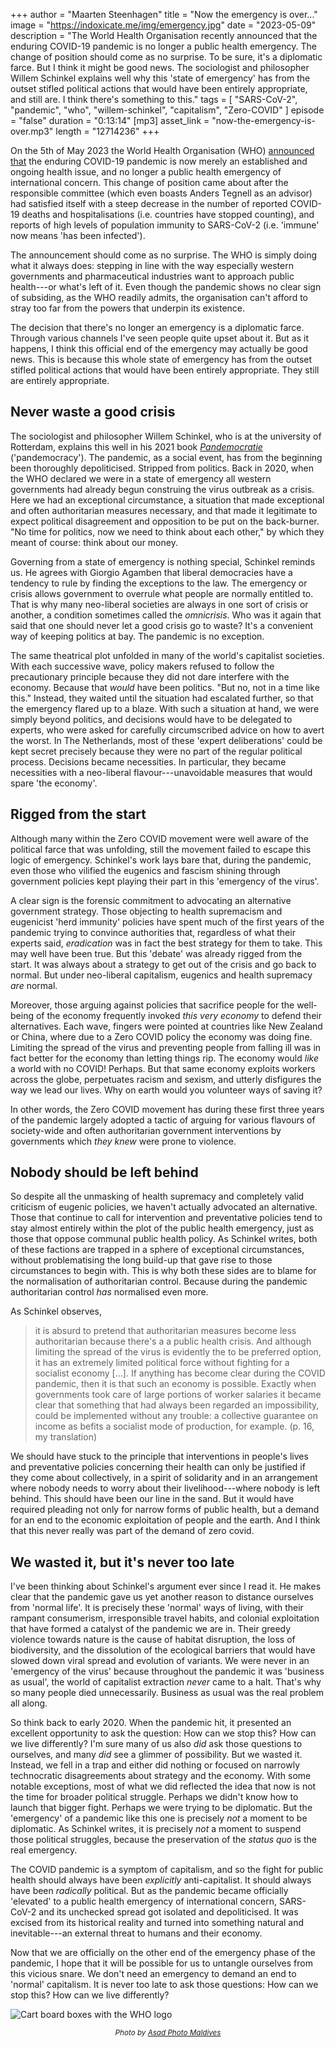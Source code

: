 +++
author = "Maarten Steenhagen"
title = "Now the emergency is over..."
image = "https://indoxicate.me/img/emergency.jpg"
date = "2023-05-09"
description = "The World Health Organisation recently announced that the enduring COVID-19 pandemic is no longer a public health emergency. The change of position should come as no surprise. To be sure, it's a diplomatic farce. But I think it might be good news. The sociologist and philosopher Willem Schinkel explains well why this 'state of emergency' has from the outset stifled political actions that would have been entirely appropriate, and still are. I think there's something to this."
tags = [
    "SARS-CoV-2", "pandemic", "who", "willem-schinkel", "capitalism", "Zero-COVID"
]
episode = "false"
duration = "0:13:14"
[mp3]
    asset_link = "now-the-emergency-is-over.mp3"
    length = "12714236"
+++


On the 5th of May 2023 the World Health Organisation (WHO) [announced that](https://www.who.int/publications/m/item/weekly-epidemiological-update-on-COVID-19---4-may-2023) the enduring COVID-19 pandemic is now merely an established and ongoing health issue, and no longer a public health emergency of international concern. This change of  position came about after the responsible committee (which even boasts Anders Tegnell as an advisor) had satisfied itself with a steep decrease in the number of reported COVID-19 deaths and hospitalisations (i.e. countries have stopped counting), and reports of high levels of population immunity to SARS-CoV-2 (i.e. 'immune' now means 'has been infected'). 

The announcement should come as no surprise. The WHO is simply doing what it always does: stepping in line with the way especially western governments and pharmaceutical industries want to approach public health---or what's left of it. Even though the pandemic shows no clear sign of subsiding, as the WHO readily admits, the organisation can't afford to stray too far from the powers that underpin its existence. 

The decision that there's no longer an emergency is a diplomatic farce. Through various channels I've seen people quite upset about it. But as it happens, I think this official end of the emergency may actually be good news. This is because this whole state of emergency has from the outset stifled political actions that would have been entirely appropriate. They still are entirely appropriate. 

## Never waste a good crisis

The sociologist and philosopher Willem Schinkel, who is at the university of Rotterdam, explains this well in his 2021 book [_Pandemocratie_](https://leesmagazijn.shop/products/pandemocratie-willem-schinkel) ('pandemocracy'). The pandemic, as a social event, has from the beginning been thoroughly depoliticised. Stripped from politics. Back in 2020, when the WHO declared we were in a state of emergency all western governments had already begun construing the virus outbreak as a crisis. Here we had an exceptional circumstance, a situation that made exceptional and often authoritarian measures necessary, and that made it legitimate to expect political disagreement and opposition to be put on the back-burner. "No time for politics, now we need to think about each other," by which they meant of course: think about our money.  

Governing from a state of emergency is nothing special, Schinkel reminds us. He agrees with Giorgio Agamben that liberal democracies have a tendency to rule by finding the exceptions to the law. The emergency or crisis allows government to overrule what people are normally entitled to. That is why many neo-liberal societies are always in one sort of crisis or another, a condition sometimes called the _omnicrisis_. Who was it again that said that one should never let a good crisis go to waste? It's a convenient way of keeping politics at bay. The pandemic is no exception. 

The same theatrical plot unfolded in many of the world's capitalist societies. With each successive wave, policy makers refused to follow the precautionary principle because they did not dare interfere with the economy. Because that _would_ have been politics. "But no, not in a time like this." Instead, they waited until the situation had escalated further, so that the emergency flared up to a blaze. With such a situation at hand, we were simply beyond politics, and decisions would have to be delegated to experts, who were asked for carefully circumscribed advice on how to avert the worst. In The Netherlands, most of these 'expert deliberations' could be kept secret precisely because they were no part of the regular political process. Decisions became necessities. In particular, they became necessities with a neo-liberal flavour---unavoidable measures that would spare 'the economy'.

## Rigged from the start

Although many within the Zero COVID movement were well aware of the political farce that was unfolding, still the movement failed to escape this logic of emergency. Schinkel's work lays bare that, during the pandemic, even those who vilified the eugenics and fascism shining through government policies kept playing their part in this 'emergency of the virus'. 

A clear sign is the forensic commitment to advocating an alternative government strategy. Those objecting to health supremacism and eugenicist 'herd immunity' policies have spent much of the first years of the pandemic trying to convince authorities that, regardless of what their experts said, _eradication_ was in fact the best strategy for them to take. This may well have been true. But this 'debate' was already rigged from the start. It was always about a strategy to get out of the crisis and go back to normal. But under neo-liberal capitalism, eugenics and health supremacy _are_ normal.

Moreover, those arguing against policies that sacrifice people for the well-being of the economy frequently invoked _this very economy_ to defend their alternatives. Each wave, fingers were pointed at countries like New Zealand or China, where due to a Zero COVID policy the economy was doing fine. Limiting the spread of the virus and preventing people from falling ill was in fact better for the economy than letting things rip. The economy would _like_ a world with no COVID! Perhaps. But that same economy exploits workers across the globe, perpetuates racism and sexism, and utterly disfigures the way we lead our lives. Why on earth would you volunteer ways of saving it?

In other words, the Zero COVID movement has during these first three years of the pandemic largely adopted a tactic of arguing for various flavours of society-wide and often authoritarian government interventions by governments which _they knew_ were prone to violence.  

## Nobody should be left behind

So despite all the unmasking of health supremacy and completely valid criticism of eugenic policies, we haven't actually advocated an alternative. Those that continue to call for intervention and preventative policies tend to stay almost entirely within the plot of the public health emergency, just as those that oppose communal public health policy. As Schinkel writes, both of these factions are trapped in a sphere of exceptional circumstances, without problematising the long build-up that gave rise to those circumstances to begin with. This is why both these sides are to blame for the normalisation of authoritarian control. Because during the pandemic authoritarian control _has_ normalised even more.

As Schinkel observes,

>it is absurd to pretend that authoritarian measures become less authoritarian because there's a a public health crisis. And although limiting the spread of the virus is evidently the to be preferred option, it has an extremely limited political force without fighting for a socialist economy [...]. If anything has become clear during the COVID pandemic, then it is that such an economy is possible. Exactly when governments took care of large portions of worker salaries it became clear that something that had always been regarded an impossibility, could be implemented without any trouble: a collective guarantee on income as befits a socialist mode of production, for example. (p. 16, my translation)

We should have stuck to the principle that interventions in people's lives and preventative policies concerning their health can only be justified if they come about collectively, in a spirit of solidarity and in an arrangement where nobody needs to worry about their livelihood---where nobody is left behind. This should have been our line in the sand. But it would have required pleading not only for narrow forms of public health, but a demand for an end to the economic exploitation of people and the earth. And I think that this never really was part of the demand of zero covid. 

## We wasted it, but it's never too late

I've been thinking about Schinkel's argument ever since I read it. He makes clear that the pandemic gave us yet another reason to distance ourselves from 'normal life'. It is precisely these 'normal' ways of living, with their rampant consumerism, irresponsible travel habits, and colonial exploitation that have formed a catalyst of the pandemic we are in. Their greedy violence towards nature is the cause of habitat disruption, the loss of biodiversity, and the dissolution of the ecological barriers that would have slowed down viral spread and evolution of variants. We were never in an 'emergency of the virus' because throughout the pandemic it was 'business as usual', the world of capitalist extraction _never_ came to a halt. That's why so many people died unnecessarily. Business as usual was the real problem all along.  

So think back to early 2020. When the pandemic hit, it presented an excellent opportunity to ask the question: How can we stop this? How can we live differently? I'm sure many of us also _did_ ask those questions to ourselves, and many _did_ see a glimmer of possibility. But we wasted it. Instead, we fell in a trap and either did nothing or focused on narrowly technocratic disagreements about strategy and the economy. With some notable exceptions, most of what we did reflected the idea that now is not the time for broader political struggle. Perhaps we didn't know how to launch that bigger fight. Perhaps we were trying to be diplomatic. But the 'emergency' of a pandemic like this one is precisely _not_ a moment to be diplomatic. As Schinkel writes, it is precisely _not_ a moment to suspend those political struggles, because the preservation of the _status quo_ is the real emergency.

The COVID pandemic is a symptom of capitalism, and so the fight for public health should always have been _explicitly_ anti-capitalist. It should always have been _radically_ political. But as the pandemic became officially 'elevated' to a public health emergency of international concern, SARS-CoV-2 and its unchecked spread got isolated and depoliticised. It was excised from its historical reality and turned into something natural and inevitable---an external threat to humans and their economy. 

Now that we are officially on the other end of the emergency phase of the pandemic, I hope that it will be possible for us to untangle ourselves from this vicious snare. We don't need an emergency to demand an end to 'normal' capitalism. It is never too late to ask those questions: How can we stop this? How can we live differently?


![Cart board boxes with the WHO logo](../img/who.jpg)
<center><small><i>Photo by <a href="https://www.pexels.com/photo/cardboard-boxes-with-world-health-organization-sticker-4884210/" target="_blank">Asad Photo Maldives</a></i></small></center> 

